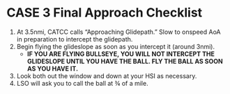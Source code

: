 # CASE 3 Final Approach Checklist

1. At 3.5nmi, CATCC calls “Approaching Glidepath.” Slow to onspeed AoA in preparation to intercept the glidepath.
2. Begin flying the glideslope as soon as you intercept it (around 3nmi).
   - **IF YOU ARE FLYING BULLSEYE, YOU WILL NOT INTERCEPT THE GLIDESLOPE UNTIL YOU HAVE THE BALL. FLY THE BALL AS SOON AS YOU HAVE IT.**
3. Look both out the window and down at your HSI as necessary.
4. LSO will ask you to call the ball at ¾ of a mile.
